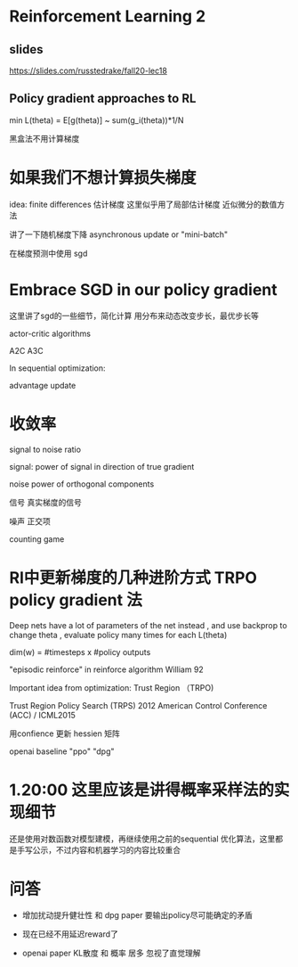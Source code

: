 # Reinforcement Learning 2

## slides 
https://slides.com/russtedrake/fall20-lec18

## Policy gradient approaches to RL

min L(theta) = E[g(theta)] ~ sum(g_i(theta))*1/N

黑盒法不用计算梯度

# 如果我们不想计算损失梯度

idea: finite differences 估计梯度 这里似乎用了局部估计梯度 近似微分的数值方法

讲了一下随机梯度下降 asynchronous update or "mini-batch"

在梯度预测中使用 sgd

# Embrace SGD in our policy gradient

这里讲了sgd的一些细节，简化计算 用分布来动态改变步长，最优步长等

actor-critic algorithms

A2C  A3C

In sequential optimization: 

advantage update

# 收敛率
signal to noise ratio 

signal: power of signal in direction of true gradient

noise power of orthogonal components

信号 真实梯度的信号

噪声 正交项

counting game

# Rl中更新梯度的几种进阶方式 TRPO policy gradient 法

Deep nets have a lot of parameters of the net instead , and use backprop to change theta  , evaluate policy many times for each L(theta)

dim(w) = #timesteps x #policy outputs

"episodic reinforce" in reinforce algorithm William 92

Important idea from optimization: Trust Region （TRPO)

Trust Region Policy Search (TRPS) 2012 American Control Conference (ACC) / ICML2015 

用confience 更新 hessien 矩阵

openai baseline "ppo" "dpg"

# 1.20:00 这里应该是讲得概率采样法的实现细节

还是使用对数函数对模型建模，再继续使用之前的sequential 优化算法，这里都是手写公示，不过内容和机器学习的内容比较重合

# 问答
- 增加扰动提升健壮性 和 dpg paper 要输出policy尽可能确定的矛盾

- 现在已经不用延迟reward了

- openai paper  KL散度 和 概率 居多 忽视了直觉理解